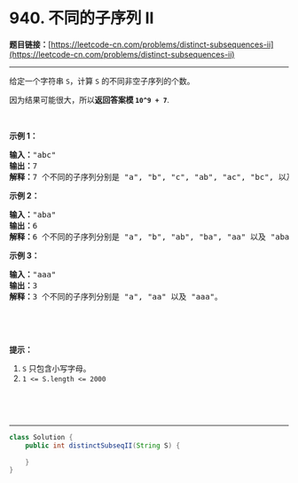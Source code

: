 # 940. 不同的子序列 II

**题目链接：**[https://leetcode-cn.com/problems/distinct-subsequences-ii](https://leetcode-cn.com/problems/distinct-subsequences-ii)

---

<div class="content__1Y2H">
 <div class="notranslate">
  <p>给定一个字符串&nbsp;<code>S</code>，计算&nbsp;<code>S</code>&nbsp;的不同非空子序列的个数。</p> 
  <p>因为结果可能很大，所以<strong>返回答案模</strong><strong> <code>10^9 + 7</code></strong>.</p> 
  <p>&nbsp;</p> 
  <p><strong>示例 1：</strong></p> 
  <pre class="language-text"><strong>输入：</strong>"abc"
<strong>输出：</strong>7
<strong>解释：</strong>7 个不同的子序列分别是 "a", "b", "c", "ab", "ac", "bc", 以及 "abc"。
</pre> 
  <p><strong>示例 2：</strong></p> 
  <pre class="language-text"><strong>输入：</strong>"aba"
<strong>输出：</strong>6
<strong>解释：</strong>6 个不同的子序列分别是 "a", "b", "ab", "ba", "aa" 以及 "aba"。
</pre> 
  <p><strong>示例 3：</strong></p> 
  <pre class="language-text"><strong>输入：</strong>"aaa"
<strong>输出：</strong>3
<strong>解释：</strong>3 个不同的子序列分别是 "a", "aa" 以及 "aaa"。
</pre> 
  <p>&nbsp;</p> 
  <p>&nbsp;</p> 
  <p><strong>提示：</strong></p> 
  <ol> 
   <li><code>S</code>&nbsp;只包含小写字母。</li> 
   <li><code>1 &lt;= S.length &lt;= 2000</code></li> 
  </ol> 
  <p>&nbsp;</p> 
  <p>&nbsp;</p> 
 </div>
</div>

---

```java
class Solution {
    public int distinctSubseqII(String S) {
        
    }
}
```